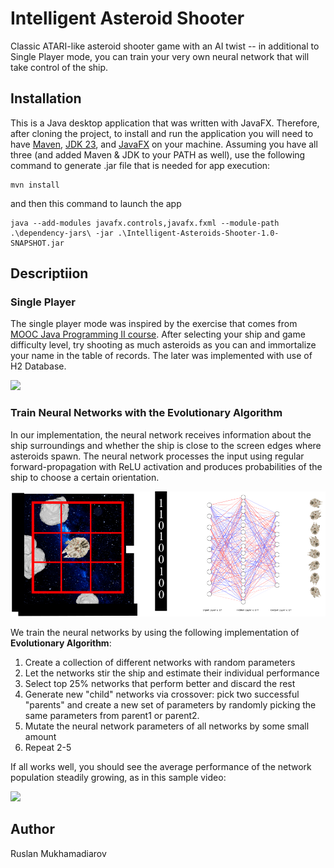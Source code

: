 # Intelligent Asteroid Shooter

Classic ATARI-like asteroid shooter game with an AI twist -- in additional to Single Player mode, you can train your very own neural network that will take control of the ship. 

## Installation

This is a Java desktop application that was written with JavaFX. Therefore, after cloning the project, to install and run the application you will need to have [Maven](https://maven.apache.org/download.cgi), [JDK 23](https://www.oracle.com/java/technologies/downloads/#jdk23-linux), and [JavaFX](https://gluonhq.com/products/javafx/) on your machine. Assuming you have all three (and added Maven & JDK to your PATH as well), use the following command to generate .jar file that is needed for app execution:
```
mvn install
```
and then this command to launch the app
```
java --add-modules javafx.controls,javafx.fxml --module-path .\dependency-jars\ -jar .\Intelligent-Asteroids-Shooter-1.0-SNAPSHOT.jar
```

## Descriptiion
### Single Player

The single player mode was inspired by the exercise that comes from [MOOC Java Programming II course](https://java-programming.mooc.fi/part-14/3-larger-application-asteroids). After selecting your ship and game difficulty level, try shooting as much asteroids as you can and immortalize your name in the table of records. The later was implemented with use of H2 Database. 

![](https://github.com/RusFortunat/Intelligent-Asteroids-Shooter/blob/main/docs/Single-Player-mode-480.gif)

### Train Neural Networks with the Evolutionary Algorithm

In our implementation, the neural network receives information about the ship surroundings and whether the ship is close to the screen edges where asteroids spawn. The neural network processes the input using regular forward-propagation with ReLU activation and produces probabilities of the ship to choose a certain orientation. 

![](https://github.com/RusFortunat/Intelligent-Asteroids-Shooter/blob/main/src/main/resources/root/intelligentasteroidsshooter/images/schematics.png)

We train the neural networks by using the following implementation of **Evolutionary Algorithm**:
1. Create a collection of different networks with random parameters 
2. Let the networks stir the ship and estimate their individual performance
3. Select top 25% networks that perform better and discard the rest
4. Generate new "child" networks via crossover: pick two successful "parents" and create a new set of parameters by randomly picking the same parameters from parent1 or parent2.
5. Mutate the neural network parameters of all networks by some small amount
6. Repeat 2-5

If all works well, you should see the average performance of the network population steadily growing, as in this sample video:

![](https://github.com/RusFortunat/Intelligent-Asteroids-Shooter/blob/main/docs/trainAI-mode.gif)

## Author
Ruslan Mukhamadiarov
